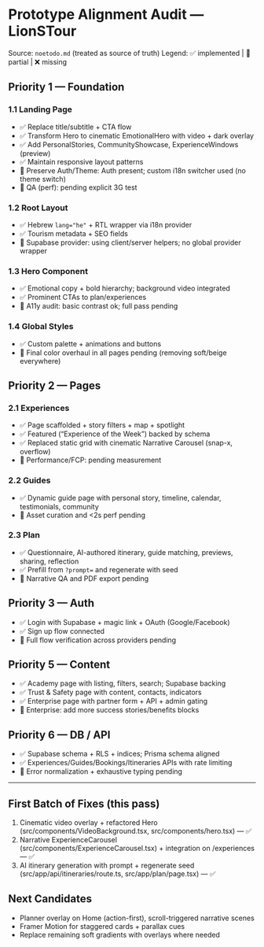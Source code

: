 # Prototype Alignment Audit — LionSTour

Source: `noetodo.md` (treated as source of truth)
Legend: ✅ implemented | 🔄 partial | ❌ missing

## Priority 1 — Foundation

### 1.1 Landing Page
- ✅ Replace title/subtitle + CTA flow
- ✅ Transform Hero to cinematic EmotionalHero with video + dark overlay
- ✅ Add PersonalStories, CommunityShowcase, ExperienceWindows (preview)
- ✅ Maintain responsive layout patterns
- 🔄 Preserve Auth/Theme: Auth present; custom i18n switcher used (no theme switch)
- 🔄 QA (perf): pending explicit 3G test

### 1.2 Root Layout
- ✅ Hebrew `lang="he"` + RTL wrapper via i18n provider
- ✅ Tourism metadata + SEO fields
- 🔄 Supabase provider: using client/server helpers; no global provider wrapper

### 1.3 Hero Component
- ✅ Emotional copy + bold hierarchy; background video integrated
- ✅ Prominent CTAs to plan/experiences
- 🔄 A11y audit: basic contrast ok; full pass pending

### 1.4 Global Styles
- ✅ Custom palette + animations and buttons
- 🔄 Final color overhaul in all pages pending (removing soft/beige everywhere)

## Priority 2 — Pages

### 2.1 Experiences
- ✅ Page scaffolded + story filters + map + spotlight
- ✅ Featured (“Experience of the Week”) backed by schema
- ✅ Replaced static grid with cinematic Narrative Carousel (snap-x, overflow)
- 🔄 Performance/FCP: pending measurement

### 2.2 Guides
- ✅ Dynamic guide page with personal story, timeline, calendar, testimonials, community
- 🔄 Asset curation and <2s perf pending

### 2.3 Plan
- ✅ Questionnaire, AI-authored itinerary, guide matching, previews, sharing, reflection
- ✅ Prefill from `?prompt=` and regenerate with seed
- 🔄 Narrative QA and PDF export pending

## Priority 3 — Auth
- ✅ Login with Supabase + magic link + OAuth (Google/Facebook)
- ✅ Sign up flow connected
- 🔄 Full flow verification across providers pending

## Priority 5 — Content
- ✅ Academy page with listing, filters, search; Supabase backing
- ✅ Trust & Safety page with content, contacts, indicators
- ✅ Enterprise page with partner form + API + admin gating
- 🔄 Enterprise: add more success stories/benefits blocks

## Priority 6 — DB / API
- ✅ Supabase schema + RLS + indices; Prisma schema aligned
- ✅ Experiences/Guides/Bookings/Itineraries APIs with rate limiting
- 🔄 Error normalization + exhaustive typing pending

---

## First Batch of Fixes (this pass)
1) Cinematic video overlay + refactored Hero (src/components/VideoBackground.tsx, src/components/hero.tsx) — ✅
2) Narrative ExperienceCarousel (src/components/ExperienceCarousel.tsx) + integration on /experiences — ✅
3) AI itinerary generation with prompt + regenerate seed (src/app/api/itineraries/route.ts, src/app/plan/page.tsx) — ✅

## Next Candidates
- Planner overlay on Home (action-first), scroll-triggered narrative scenes
- Framer Motion for staggered cards + parallax cues
- Replace remaining soft gradients with overlays where needed

